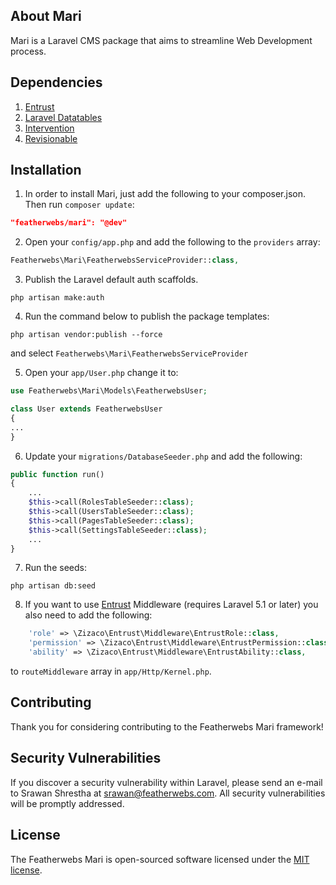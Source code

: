 ## About Mari

Mari is a Laravel CMS package that aims to streamline Web Development process.


## Dependencies
1) [Entrust](https://github.com/Zizaco/entrust)
2) [Laravel Datatables](https://github.com/yajra/laravel-datatables)
3) [Intervention](https://github.com/Intervention/image)
4) [Revisionable](https://github.com/VentureCraft/revisionable)


## Installation

1) In order to install Mari, just add the following to your composer.json. Then run `composer update`:

```json
"featherwebs/mari": "@dev"
```

2) Open your `config/app.php` and add the following to the `providers` array:

```php
Featherwebs\Mari\FeatherwebsServiceProvider::class,
```

3) Publish the Laravel default auth scaffolds.

```shell
php artisan make:auth
```

4) Run the command below to publish the package templates:

```shell
php artisan vendor:publish --force
```
and select `Featherwebs\Mari\FeatherwebsServiceProvider`

5) Open your `app/User.php` change it to:

```php
use Featherwebs\Mari\Models\FeatherwebsUser;

class User extends FeatherwebsUser
{
...
}
```
6) Update your `migrations/DatabaseSeeder.php` and add the following:
```php
public function run()
{
    ...
    $this->call(RolesTableSeeder::class);
    $this->call(UsersTableSeeder::class);
    $this->call(PagesTableSeeder::class);
    $this->call(SettingsTableSeeder::class);
    ...
}
```

7) Run the seeds:
```shell
php artisan db:seed
```

8)  If you want to use [Entrust](https://github.com/Zizaco/entrust) Middleware (requires Laravel 5.1 or later) you also need to add the following:

```php
    'role' => \Zizaco\Entrust\Middleware\EntrustRole::class,
    'permission' => \Zizaco\Entrust\Middleware\EntrustPermission::class,
    'ability' => \Zizaco\Entrust\Middleware\EntrustAbility::class,
```

to `routeMiddleware` array in `app/Http/Kernel.php`.


## Contributing

Thank you for considering contributing to the Featherwebs Mari framework!


## Security Vulnerabilities

If you discover a security vulnerability within Laravel, please send an e-mail to Srawan Shrestha at srawan@featherwebs.com. All security vulnerabilities will be promptly addressed.


## License

The Featherwebs Mari is open-sourced software licensed under the [MIT license](http://opensource.org/licenses/MIT).
